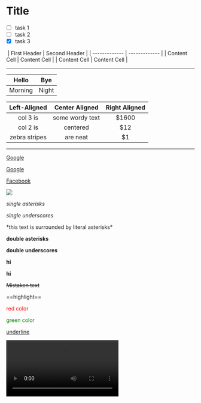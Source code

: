 # Title
- [ ] task 1
- [ ] task 2 
- [x] task 3

​
| First Header  | Second Header |
| ------------- | ------------- |
| Content Cell  | Content Cell  |
| Content Cell  | Content Cell  |
***
|Hello | Bye |
|- |-|
|Morning | Night |

| Left-Aligned  | Center Aligned  | Right Aligned |
| :------------: |:---------------:| :-----:|
| col 3 is      | some wordy text | $1600 |
| col 2 is      | centered        |   $12 |
| zebra stripes | are neat        |    $1 |
***

[Google][]

[Google]: http://google.com/

[Google][]


[Google]: http://google.com/

[Facebook][]

[Facebook]: http://facebook.com/

![](https://lh3.googleusercontent.com/QGW4nlGp0ET2_srffTUt7FAUB526HePlB2243MKc40kEP0x6TgulC9skb-aCzfqudzDM=s85)

*single asterisks*

_single underscores_

\*this text is surrounded by literal asterisks\*

**double asterisks**

__double underscores__

**hi**

__hi__

~~Mistaken text~~

==highlight==

<span style="color:red">red color</span>

<span style="color:green">green color</span>

<u>underline</u>

<video src="20211027_170552.mp4" />